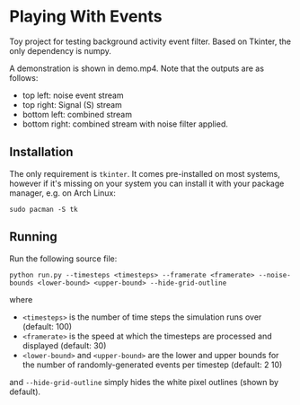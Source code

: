 # Playing With Events

Toy project for testing background activity event filter. Based on Tkinter, the only dependency is numpy.

A demonstration is shown in demo.mp4. Note that the outputs are as follows:

- top left: noise event stream
- top right: Signal (S) stream
- bottom left: combined stream
- bottom right: combined stream with noise filter applied.

## Installation

The only requirement is `tkinter`. It comes pre-installed on most systems, however if it's missing on your system you can install it with your package manager, e.g. on Arch Linux:

```
sudo pacman -S tk
```

## Running

Run the following source file:

```
python run.py --timesteps <timesteps> --framerate <framerate> --noise-bounds <lower-bound> <upper-bound> --hide-grid-outline
```

where

- `<timesteps>` is the number of time steps the simulation runs over (default: 100)
- `<framerate>` is the speed at which the timesteps are processed and displayed (default: 30)
- `<lower-bound>` and `<upper-bound>` are the lower and upper bounds for the number of randomly-generated events per timestep (default: 2 10)

and `--hide-grid-outline` simply hides the white pixel outlines (shown by default).
